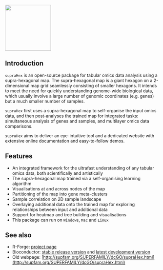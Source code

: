 <a href="index.html"><IMG src="supraHex_logo.png" height="150px" id="logo"></a>

## Introduction

`supraHex` is an open-source package for tabular omics data analysis using a supra-hexagonal map. The supra-hexagonal map is a giant hexagon on a 2-dimensional map grid seamlessly consisting of smaller hexagons. It intends to meet the need for quickly understanding genome-wide biological data, which usually involve a large number of genomic coordinates (e.g. genes) but a much smaller number of samples. 

`supraHex` first uses a supra-hexagonal map to self-organise the input omics data, and then post-analyses the trained map for integrated tasks: simultaneous analysis of genes and samples, and multilayer omics data comparisons.

`supraHex` aims to deliver an eye-intuitive tool and a dedicated website with extensive online documentation and easy-to-follow demos.

## Features

* An integrated framework for the ultrafast understanding of any tabular omics data, both scientifically and artistically
* The supra-hexagonal map trained via a self-organising learning algorithm
* Visualisations at and across nodes of the map
* Partitioning of the map into gene meta-clusters
* Sample correlation on 2D sample landscape
* Overlaying additional data onto the trained map for exploring relationships between input and additional data
* Support for heatmap and tree building and visualisations
* This package can run on `Windows`, `Mac` and `Linux`

## See also

* R-Forge: [project page](https://r-forge.r-project.org/projects/suprahex)
* Bioconductor: [stable release version](http://bioconductor.org/packages/release/bioc/html/supraHex.html) and [latest development version](http://bioconductor.org/packages/devel/bioc/html/supraHex.html)
* Old webpage: [http://supfam.org/SUPERFAMILY/dcGO/supraHex.html](http://supfam.org/SUPERFAMILY/dcGO/supraHex.html)

